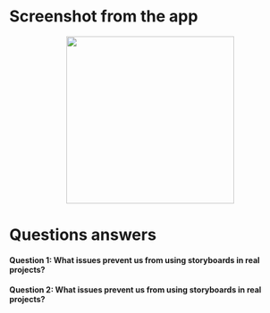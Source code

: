 # Screenshot from the app
<div align="center">
  <img src="https://github.com/flowykk/iOs-NIS/assets/71427624/a16b191d-c1b5-4268-9dc4-f9e6f046f9cb)" width="300"> 
</div>

# Questions answers
#### Question 1: What issues prevent us from using storyboards in real projects?

#### Question 2: What issues prevent us from using storyboards in real projects?
